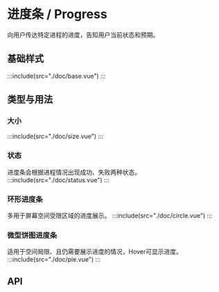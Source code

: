 # 进度条 / Progress

向用户传达特定进程的进度，告知用户当前状态和预期。

## 基础样式
:::include(src="./doc/base.vue")
:::

## 类型与用法
### 大小 <design-tag></design-tag>
:::include(src="./doc/size.vue")
:::

### 状态 <design-tag></design-tag>
进度条会根据进程情况出现成功、失败两种状态。
:::include(src="./doc/status.vue")
:::

### 环形进度条
多用于屏幕空间受限区域的进度展示。
:::include(src="./doc/circle.vue")
:::

### 微型饼图进度条
适用于空间局限、且仍需要展示进度的情况，Hover可显示进度。
:::include(src="./doc/pie.vue")
:::

<!-- ### 自定义样式
进度条的颜色、动效等样式支持自定义
:::include(src="./doc/custom.vue")
::: -->


<!-- ### 步骤进度条
适用于分阶段运行、且需要展示此区分的情况。
:::include(src="./doc/step.vue")
::: -->

## API
<api-doc name="Progress" :doc="require('./api.json')"></api-doc>
